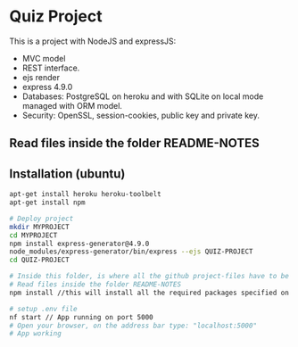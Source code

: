 # Quiz Project

This is a project with NodeJS and expressJS:

- MVC model
- REST interface.
- ejs render
- express 4.9.0
- Databases: PostgreSQL on heroku and with SQLite on local mode managed with ORM model.
- Security: OpenSSL, session-cookies, public key and private key.

## Read files inside the folder README-NOTES

## Installation (ubuntu)

```bash
apt-get install heroku heroku-toolbelt
apt-get install npm

# Deploy project
mkdir MYPROJECT
cd MYPROJECT
npm install express-generator@4.9.0
node_modules/express-generator/bin/express --ejs QUIZ-PROJECT
cd QUIZ-PROJECT

# Inside this folder, is where all the github project-files have to be
# Read files inside the folder README-NOTES
npm install //this will install all the required packages specified on package.json

# setup .env file
nf start // App running on port 5000
# Open your browser, on the address bar type: "localhost:5000"
# App working
```
